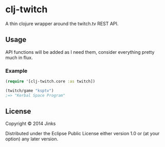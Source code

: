 # clj-twitch

A thin clojure wrapper around the twitch.tv REST API.

## Usage

API functions will be added as I need them, consider everything
pretty much in flux.

### Example
```Clojure
(require '[clj-twitch.core :as twitch])

(twitch/game "ksptv")
;=> "Kerbal Space Program"
```

## License

Copyright © 2014 Jinks

Distributed under the Eclipse Public License either version 1.0 or (at
your option) any later version.
